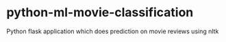 # python-ml-movie-classification
Python flask application which does prediction on movie reviews using nltk

